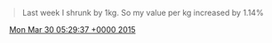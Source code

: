 > Last week I shrunk by 1kg\. So my value per kg increased by 1\.14%

<img src="../../media/tweet.ico" width="12" /> [Mon Mar 30 05:29:37 +0000 2015](https://twitter.com/DromerDenker/status/582414353233743872)
